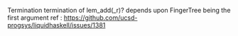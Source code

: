 

Termination
    termination of lem_add(_r)? depends upon FingerTree being the first argument
    ref : https://github.com/ucsd-progsys/liquidhaskell/issues/1381